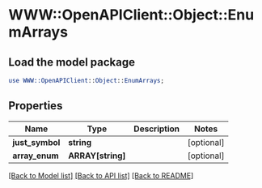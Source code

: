 # WWW::OpenAPIClient::Object::EnumArrays

## Load the model package
```perl
use WWW::OpenAPIClient::Object::EnumArrays;
```

## Properties
Name | Type | Description | Notes
------------ | ------------- | ------------- | -------------
**just_symbol** | **string** |  | [optional] 
**array_enum** | **ARRAY[string]** |  | [optional] 

[[Back to Model list]](../README.md#documentation-for-models) [[Back to API list]](../README.md#documentation-for-api-endpoints) [[Back to README]](../README.md)


